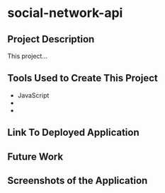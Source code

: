 # social-network-api

## Project Description

This project...

## Tools Used to Create This Project

* JavaScript
*
*


## Link To Deployed Application



## Future Work



## Screenshots of the Application